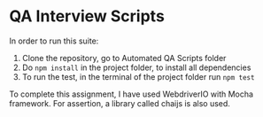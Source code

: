 # QA Interview Scripts


In order to run this suite:

1. Clone the repository, go to Automated QA Scripts folder
2. Do `npm install` in the project folder, to install all dependencies
3. To run the test, in the terminal of the project folder run `npm test`

To complete this assignment, I have used WebdriverIO with Mocha framework.
For assertion, a library called chaijs is also used.
